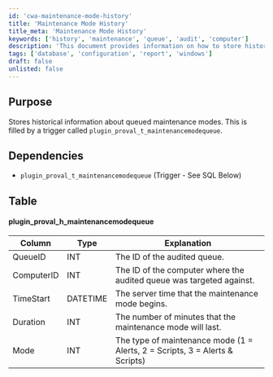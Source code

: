 ```yaml
---
id: 'cwa-maintenance-mode-history'
title: 'Maintenance Mode History'
title_meta: 'Maintenance Mode History'
keywords: ['history', 'maintenance', 'queue', 'audit', 'computer']
description: 'This document provides information on how to store historical data about queued maintenance modes, including the structure of the relevant database table and its dependencies.'
tags: ['database', 'configuration', 'report', 'windows']
draft: false
unlisted: false
---
```

## Purpose

Stores historical information about queued maintenance modes. This is filled by a trigger called `plugin_proval_t_maintenancemodequeue`.

## Dependencies

- `plugin_proval_t_maintenancemodequeue` (Trigger - See SQL Below)

## Table

#### plugin_proval_h_maintenancemodequeue

| Column      | Type    | Explanation                                                             |
|-------------|---------|-------------------------------------------------------------------------|
| QueueID     | INT     | The ID of the audited queue.                                            |
| ComputerID  | INT     | The ID of the computer where the audited queue was targeted against.    |
| TimeStart   | DATETIME| The server time that the maintenance mode begins.                       |
| Duration    | INT     | The number of minutes that the maintenance mode will last.              |
| Mode        | INT     | The type of maintenance mode (1 = Alerts, 2 = Scripts, 3 = Alerts & Scripts) |


